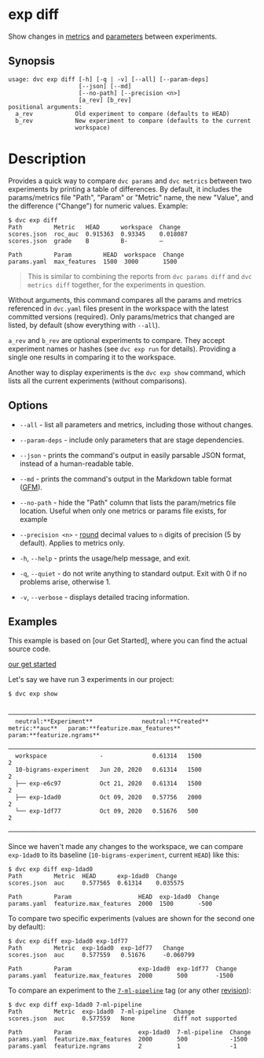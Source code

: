 # exp diff

Show changes in [metrics](/doc/command-reference/metrics) and
[parameters](/doc/command-reference/params) between experiments.

## Synopsis

```usage
usage: dvc exp diff [-h] [-q | -v] [--all] [--param-deps]
                    [--json] [--md]
                    [--no-path] [--precision <n>]
                    [a_rev] [b_rev]
positional arguments:
  a_rev            Old experiment to compare (defaults to HEAD)
  b_rev            New experiment to compare (defaults to the current
                   workspace)
```

# Description

Provides a quick way to compare `dvc params` and `dvc metrics` between two
experiments by printing a table of differences. By default, it includes the
params/metrics file "Path", "Param" or "Metric" name, the new "Value", and the
difference ("Change") for numeric values. Example:

```cli
$ dvc exp diff
Path         Metric   HEAD      workspace  Change
scores.json  roc_auc  0.915363  0.93345    0.018087
scores.json  grade    B         B-         —

Path         Param         HEAD  workspace  Change
params.yaml  max_features  1500  3000       1500
```

> This is similar to combining the reports from `dvc params diff` and
> `dvc metrics diff` together, for the experiments in question.

Without arguments, this command compares all the params and metrics referenced
in `dvc.yaml` files present in the <abbr>workspace</abbr> with the latest
committed versions (required). Only params/metrics that changed are listed, by
default (show everything with `--all`).

`a_rev` and `b_rev` are optional experiments to compare. They accept experiment
names or hashes (see `dvc exp run` for details). Providing a single one results
in comparing it to the workspace.

Another way to display experiments is the `dvc exp show` command, which lists
all the current experiments (without comparisons).

## Options

- `--all` - list all parameters and metrics, including those without changes.

- `--param-deps` - include only parameters that are stage dependencies.

- `--json` - prints the command's output in easily parsable JSON format, instead
  of a human-readable table.

- `--md` - prints the command's output in the Markdown table format
  ([GFM](https://github.github.com/gfm/#tables-extension-)).

- `--no-path` - hide the "Path" column that lists the param/metrics file
  location. Useful when only one metrics or params file exists, for example

- `--precision <n>` -
  [round](https://docs.python.org/3/library/functions.html#round) decimal values
  to `n` digits of precision (5 by default). Applies to metrics only.
- `-h`, `--help` - prints the usage/help message, and exit.

- `-q`, `--quiet` - do not write anything to standard output. Exit with 0 if no
  problems arise, otherwise 1.

- `-v`, `--verbose` - displays detailed tracing information.

## Examples

<admon type="info">

This example is based on [our Get Started], where you can find the actual source
code.

[our get started](/doc/start/experiment-management/experiments)

</admon>

Let's say we have run 3 experiments in our project:

```cli
$ dvc exp show
```

```dvctable
 ────────────────────────────────────────────────────────────────────────────────────────────
  neutral:**Experiment**              neutral:**Created**            metric:**auc**   param:**featurize.max_features**   param:**featurize.ngrams**
 ────────────────────────────────────────────────────────────────────────────────────────────
  workspace               -              0.61314   1500                     2
  10-bigrams-experiment   Jun 20, 2020   0.61314   1500                     2
  ├── exp-e6c97           Oct 21, 2020   0.61314   1500                     2
  ├── exp-1dad0           Oct 09, 2020   0.57756   2000                     2
  └── exp-1df77           Oct 09, 2020   0.51676   500                      2
 ────────────────────────────────────────────────────────────────────────────────────────────
```

Since we haven't made any changes to the workspace, we can compare `exp-1dad0`
to its baseline (`10-bigrams-experiment`, current `HEAD`) like this:

```cli
$ dvc exp diff exp-1dad0
Path         Metric  HEAD      exp-1dad0  Change
scores.json  auc     0.577565  0.61314    0.035575

Path         Param                   HEAD  exp-1dad0  Change
params.yaml  featurize.max_features  2000  1500       -500
```

To compare two specific experiments (values are shown for the second one by
default):

```cli
$ dvc exp diff exp-1dad0 exp-1df77
Path         Metric  exp-1dad0  exp-1df77   Change
scores.json  auc     0.577559   0.51676     -0.060799

Path         Param                   exp-1dad0  exp-1df77  Change
params.yaml  featurize.max_features  2000       500        -1500
```

To compare an experiment to the
[`7-ml-pipeline`](https://github.com/iterative/example-get-started/releases/tag/7-ml-pipeline)
tag (or any other [revision](https://git-scm.com/docs/revisions)):

```cli
$ dvc exp diff exp-1dad0 7-ml-pipeline
Path         Metric  exp-1dad0  7-ml-pipeline  Change
scores.json  auc     0.577559   None           diff not supported

Path         Param                   exp-1dad0  7-ml-pipeline  Change
params.yaml  featurize.max_features  2000       500            -1500
params.yaml  featurize.ngrams        2          1              -1
```

